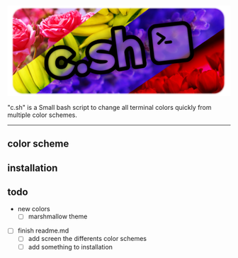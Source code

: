 <img src="https://github.com/nariwaa/c.sh/blob/main/assets/banner.png?raw=true"></img>

"c.sh" is a Small bash script to change all terminal colors quickly from multiple color schemes. 

---

## color scheme

## installation

## todo
- new colors
  - [ ] marshmallow theme
- [ ] finish readme.md
  - [ ] add screen the differents color schemes
  - [ ] add something to installation
